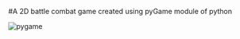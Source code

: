 #A 2D battle combat game created using pyGame module of python

![pygame](https://user-images.githubusercontent.com/96790212/196601692-83df16a9-befc-4600-812b-cf1b2dc7ccf1.jpg)
